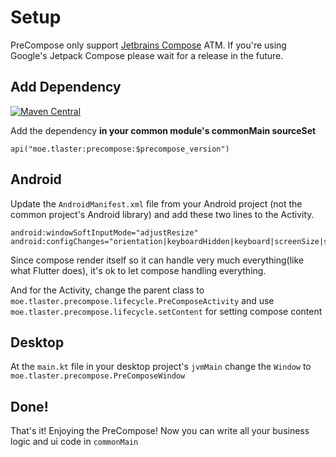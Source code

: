 # Setup

PreCompose only support [Jetbrains Compose](https://github.com/JetBrains/compose-jb) ATM. If you're using Google's Jetpack Compose please wait for a release in the future.

## Add Dependency
[![Maven Central](https://maven-badges.herokuapp.com/maven-central/moe.tlaster/precompose/badge.svg)](https://maven-badges.herokuapp.com/maven-central/moe.tlaster/precompose)

Add the dependency **in your common module's commonMain sourceSet**
```
api("moe.tlaster:precompose:$precompose_version")
```
## Android
Update the `AndroidManifest.xml` file from your Android project (not the common project's Android library) and add these two lines to the Activity.
```
android:windowSoftInputMode="adjustResize"
android:configChanges="orientation|keyboardHidden|keyboard|screenSize|smallestScreenSize|locale|layoutDirection|fontScale|screenLayout|density|uiMode"
```
Since compose render itself so it can handle very much everything(like what Flutter does), it's ok to let compose handling everything.

And for the Activity, change the parent class to `moe.tlaster.precompose.lifecycle.PreComposeActivity` and use `moe.tlaster.precompose.lifecycle.setContent` for setting compose content

## Desktop
At the `main.kt` file in your desktop project's `jvmMain` change the `Window` to `moe.tlaster.precompose.PreComposeWindow`

## Done!
That's it! Enjoying the PreCompose! Now you can write all your business logic and ui code in `commonMain`
